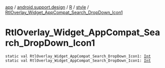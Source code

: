 [app](../../../index.md) / [android.support.design](../../index.md) / [R](../index.md) / [style](index.md) / [RtlOverlay_Widget_AppCompat_Search_DropDown_Icon1](.)

# RtlOverlay_Widget_AppCompat_Search_DropDown_Icon1

`static val RtlOverlay_Widget_AppCompat_Search_DropDown_Icon1: `[`Int`](https://kotlinlang.org/api/latest/jvm/stdlib/kotlin/-int/index.html)
`static val RtlOverlay_Widget_AppCompat_Search_DropDown_Icon1: `[`Int`](https://kotlinlang.org/api/latest/jvm/stdlib/kotlin/-int/index.html)